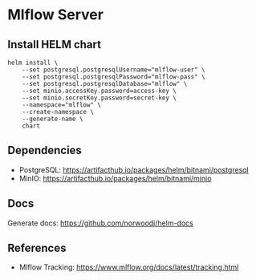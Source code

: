 # Mlflow Server

## Install HELM chart

```
helm install \
    --set postgresql.postgresqlUsername="mlflow-user" \
    --set postgresql.postgresqlPassword="mlflow-pass" \
    --set postgresql.postgresqlDatabase="mlflow" \
    --set minio.accessKey.password=access-key \
    --set minio.secretKey.password=secret-key \
    --namespace="mlflow" \
    --create-namespace \
    --generate-name \
    chart
```

## Dependencies

- PostgreSQL: https://artifacthub.io/packages/helm/bitnami/postgresql
- MinIO: https://artifacthub.io/packages/helm/bitnami/minio

## Docs

Generate docs: https://github.com/norwoodj/helm-docs

## References

- Mlflow Tracking: https://www.mlflow.org/docs/latest/tracking.html
